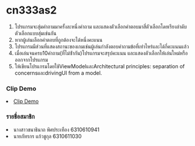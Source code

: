 # cn333as2

<ol>
<li>โปรแกรมจะสุ่มคําถามมาครั้งละหนึ่งคําถาม และแสดงตัวเลือกคําตอบมาสี่ตัวเลือกโดยเรียงลําดับตัวเลือกแบบสุ่มเช่นกัน</li>
<li>หากผู้เล่นเลือกคําตอบที่ถูกต้องจะได้หนึ่งคะแนน</li>
<li>โปรแกรมมีส่วนที่แสดงสถานะของเกมเช่นผู้เล่นกําลังตอบคําถามข้อที่เท่าไหร่และได้กี่คะแนนแล้ว</li>
<li>เมื่อเล่นจนครบ10คําถาม(ที่ไม่ซ้ํากัน)โปรแกรมจะสรุปคะแนน และแสดงตัวเลือกให้เล่นใหม่หรือออกจากโปรแกรม</li>
<li>ให้เขียนโปรแกรมโดยใช้ViewModelและArchitectural principles: separation of concernsและdrivingUI from a model.</li>
</ol>
  
### Clip Demo
<li><a href="https://www.youtube.com/watch?v=z52tBdCVF1A">Clip Demo</a></li>


### รายชื่อสมาชิก
<li>นางสาวชนาธินาถ พิศประเทือง 6310610941</li>
<li>นายภัทรกร แก้วชูกุล 6310611030</li>
